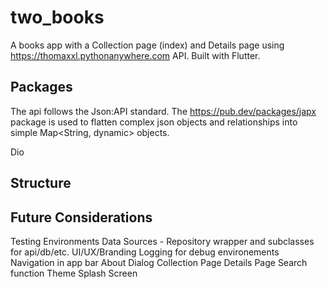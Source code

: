 # two_books

A books app with a Collection page (index) and Details page using https://thomaxxl.pythonanywhere.com API. Built with Flutter.
## Packages

The api follows the Json:API standard. The https://pub.dev/packages/japx package is used to flatten complex json objects and relationships into simple Map<String, dynamic> objects.

Dio


## Structure


## Future Considerations

Testing
Environments
Data Sources - Repository wrapper and subclasses for api/db/etc.
UI/UX/Branding
Logging for debug environements
Navigation in app bar
About Dialog
Collection Page
Details Page
Search function
Theme
Splash Screen